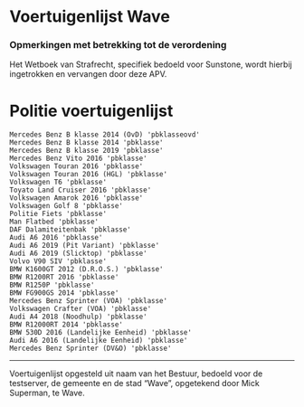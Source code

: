 # Voertuigenlijst Wave

### Opmerkingen met betrekking tot de verordening

Het Wetboek van Strafrecht, specifiek bedoeld voor Sunstone, wordt hierbij ingetrokken en vervangen door deze APV.

# Politie voertuigenlijst
    Mercedes Benz B klasse 2014 (OvD) 'pbklasseovd'
    Mercedes Benz B klasse 2014 'pbklasse'
    Mercedes Benz B klasse 2019 'pbklasse'
    Mercedes Benz Vito 2016 'pbklasse'
    Volkswagen Touran 2016 'pbklasse'
    Volkswagen Touran 2016 (HGL) 'pbklasse'
    Volkswagen T6 'pbklasse'
    Toyato Land Cruiser 2016 'pbklasse'
    Volkswagen Amarok 2016 'pbklasse'
    Volkswagen Golf 8 'pbklasse'
    Politie Fiets 'pbklasse'
    Man Flatbed 'pbklasse'
    DAF Dalamiteitenbak 'pbklasse'
    Audi A6 2016 'pbklasse'
    Audi A6 2019 (Pit Variant) 'pbklasse'
    Audi A6 2019 (Slicktop) 'pbklasse'
    Volvo V90 SIV 'pbklasse'
    BMW K1600GT 2012 (D.R.O.S.) 'pbklasse'
    BMW R1200RT 2016 'pbklasse'
    BMW R1250P 'pbklasse'
    BMW FG900GS 2014 'pbklasse'
    Mercedes Benz Sprinter (VOA) 'pbklasse'
    Volkswagen Crafter (VOA) 'pbklasse'
    Audi A4 2018 (Noodhulp) 'pbklasse'
    BMW R12000RT 2014 'pbklasse'
    BMW 530D 2016 (Landelijke Eenheid) 'pbklasse'
    Audi A6 2016 (Landelijke Eenheid) 'pbklasse'
    Mercedes Benz Sprinter (DV&O) 'pbklasse'

---------------------
Voertuigenlijst opgesteld uit naam van het Bestuur, bedoeld voor de testserver, de gemeente en de stad “Wave”, opgetekend door Mick Superman, te Wave.
